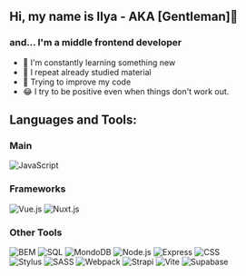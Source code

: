 ## Hi, my name is Ilya - AKA [GentIeman]🎩

### and... I'm a middle frontend developer

- 📖 I'm constantly learning something new
- 🤔 I repeat already studied material
- 🔧 Trying to improve my code
- 😂 I try to be positive even when things don't work out.

## Languages and Tools:

### Main

![JavaScript](https://img.shields.io/badge/-JavaScript-1e272e?style=for-the-badge&logo=JavaScript)

### Frameworks

![Vue.js](https://img.shields.io/badge/-Vue.js-1e272e?style=for-the-badge&logo=vuedotjs) ![Nuxt.js](https://img.shields.io/badge/-Nuxt.js-1e272e?style=for-the-badge&logo=nuxtdotjs)

### Other Tools

![BEM](https://img.shields.io/badge/-BEM-1e272e?style=for-the-badge&logo=bem) ![SQL](https://img.shields.io/badge/-SQL-1e272e?style=for-the-badge&logo=mysql) 
![MondoDB](https://img.shields.io/badge/-MongoDB-1e272e?style=for-the-badge&logo=mongodb)
![Node.js](https://img.shields.io/badge/-Node.js-1e272e?style=for-the-badge&logo=nodedotjs) ![Express](https://img.shields.io/badge/-Express-1e272e?style=for-the-badge&logo=express) ![CSS](https://img.shields.io/badge/-CSS-1e272e?style=for-the-badge&logo=css3&logoColor=1572B6)<br >
![Stylus](https://img.shields.io/badge/-Stylus-1e272e?style=for-the-badge&logo=Stylus) ![SASS](https://img.shields.io/badge/-SCSS-1e272e?style=for-the-badge&logo=sass) ![Webpack](https://img.shields.io/badge/-Webpack-1e272e?style=for-the-badge&logo=webpack) ![Strapi](https://img.shields.io/badge/-Strapi-1e272e?style=for-the-badge&logo=strapi) ![Vite](https://img.shields.io/badge/-Vite-1e272e?style=for-the-badge&logo=vite) ![Supabase](https://img.shields.io/badge/-Supabase-1e272e?style=for-the-badge&logo=supabase) 
<br />
<br />
